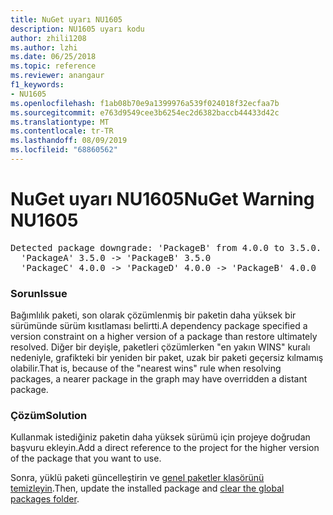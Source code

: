 ```yaml
---
title: NuGet uyarı NU1605
description: NU1605 uyarı kodu
author: zhili1208
ms.author: lzhi
ms.date: 06/25/2018
ms.topic: reference
ms.reviewer: anangaur
f1_keywords:
- NU1605
ms.openlocfilehash: f1ab08b70e9a1399976a539f024018f32ecfaa7b
ms.sourcegitcommit: e763d9549cee3b6254ec2d6382baccb44433d42c
ms.translationtype: MT
ms.contentlocale: tr-TR
ms.lasthandoff: 08/09/2019
ms.locfileid: "68860562"
---
```

# <a name="nuget-warning-nu1605"></a><span data-ttu-id="c8fc3-103">NuGet uyarı NU1605</span><span class="sxs-lookup"><span data-stu-id="c8fc3-103">NuGet Warning NU1605</span></span>

<pre>Detected package downgrade: 'PackageB' from 4.0.0 to 3.5.0. Reference the package directly from the project to select a different version.<br/>  'PackageA' 3.5.0 -> 'PackageB' 3.5.0<br/>  'PackageC' 4.0.0 -> 'PackageD' 4.0.0 -> 'PackageB' 4.0.0</pre>

### <a name="issue"></a><span data-ttu-id="c8fc3-104">Sorun</span><span class="sxs-lookup"><span data-stu-id="c8fc3-104">Issue</span></span>
<span data-ttu-id="c8fc3-105">Bağımlılık paketi, son olarak çözümlenmiş bir paketin daha yüksek bir sürümünde sürüm kısıtlaması belirtti.</span><span class="sxs-lookup"><span data-stu-id="c8fc3-105">A dependency package specified a version constraint on a higher version of a package than restore ultimately resolved.</span></span> <span data-ttu-id="c8fc3-106">Diğer bir deyişle, paketleri çözümlerken "en yakın WINS" kuralı nedeniyle, grafikteki bir yeniden bir paket, uzak bir paketi geçersiz kılmamış olabilir.</span><span class="sxs-lookup"><span data-stu-id="c8fc3-106">That is, because of the "nearest wins" rule when resolving packages, a nearer package in the graph may have overridden a distant package.</span></span>

### <a name="solution"></a><span data-ttu-id="c8fc3-107">Çözüm</span><span class="sxs-lookup"><span data-stu-id="c8fc3-107">Solution</span></span>
<span data-ttu-id="c8fc3-108">Kullanmak istediğiniz paketin daha yüksek sürümü için projeye doğrudan başvuru ekleyin.</span><span class="sxs-lookup"><span data-stu-id="c8fc3-108">Add a direct reference to the project for the higher version of the package that you want to use.</span></span>

<span data-ttu-id="c8fc3-109">Sonra, yüklü paketi güncelleştirin ve [genel paketler klasörünü temizleyin](../../consume-packages/managing-the-global-packages-and-cache-folders.md#clearing-local-folders).</span><span class="sxs-lookup"><span data-stu-id="c8fc3-109">Then, update the installed package and [clear the global packages folder](../../consume-packages/managing-the-global-packages-and-cache-folders.md#clearing-local-folders).</span></span>